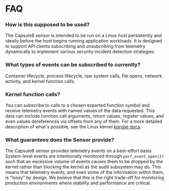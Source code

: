 # FAQ

### How is this supposed to be used?

The Capsule8 sensor is intended to be run on a Linux host persistently and
ideally before the host begins running application workloads. It is
designed to support API clients subscribing and unsubcribing from
telemetry dynamically to implement various security incident detection
strategies.

### What types of events can be subscribed to currently?

Container lifecycle, process lifecycle, raw system calls, file opens,
network activity, and kernel function calls.

### Kernel function calls?

You can subscribe to calls to a chosen exported function symbol and
receive telemetry events with named values of the data requested. This
data can include function call arguments, return values, register
values, and even values dereferences via offsets from any of them. For
a more detailed description of what's possible, see the Linux kernel
[kprobe docs](https://www.kernel.org/doc/Documentation/trace/kprobetrace.txt).

### What guarantees does the Sensor provide?

The Capsule8 sensor provides telemetry events on a best-effort
basis. System-level events are intentionally monitored through
`perf_event_open(2)` such that an excessive volume of events causes
them to be dropped by the kernel rather than blocking the kernel as
the audit subsystem may do. This means that telemetry events, and even
some of the information within them, is "lossy" by design. We believe
that this is the right trade-off for monitoring production
environments where stability and performance are critical.
